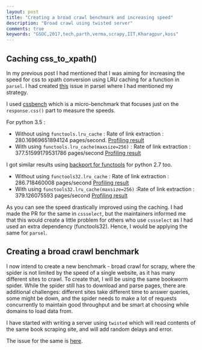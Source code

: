 ```yaml
---
layout: post
title: "Creating a broad crawl benchmark and increasing speed"
description: "Broad crawl using twisted server"
comments: true
keywords: "GSOC,2017,tech,parth,verma,scrapy,IIT,Kharagpur,koss"
---
```


## Caching css_to_xpath()

In my previous post I had mentioned that I was aiming for increasing the speed for css to xpath conversion using LRU caching for a function in `parsel`. I had created [this](https://github.com/scrapy/parsel/issues/98) issue in parsel where I had mentioned my strategy. 

I used [cssbench](https://github.com/scrapy/scrapy-bench/blob/master/cssbench.py) which is a micro-benchmark that focuses just on the `response.css()` part to measure the speeds.

For python 3.5 : 
* Without using `functools.lru_cache` : Rate of link extraction : 280.16969651894124 pages/second.
[Profiling result](http://vmprof.com/#/938c3c83-566a-4852-9623-e0fc5736abe1?id=1,1&view=flames)
* With using `functools.lru_cache(maxsize=256)` : Rate of link extraction : 377.51599179531786 pages/second
[Profiling result](http://vmprof.com/#/2361411e-fc9e-4a8f-9f67-c24e2be9a040?id=1,2&view=flames)

I got similar results using [backport for functools](https://github.com/MiCHiLU/python-functools32) for python 2.7 too.

* Without using `functools32.lru_cache` : Rate of link extraction : 286.718460008 pages/second
[Profiling result](http://vmprof.com/#/fb7b26fd-6412-43d7-8711-b86fc80b636c)
* With using `functools32.lru_cache(maxsize=256)` :Rate of link extraction : 379.126075593 pages/second
[Profiling result](http://vmprof.com/#/88bbea7e-7a24-49ea-9879-965aece526fd)

As you can see the speed drastically improved using the caching. I had made the PR for the same in `cssselect`, but the maintainers informed me that this would create a little problem for others who use `cssselect` as I had used an extra dependency (functools32). Hence, I would be applying the same for `parsel`.

## Creating a broad crawl benchmark

I now intend to create a new benchmark - broad crawl for scrapy, where the spider is not limited by the speed of a single website, as it has many different sites to crawl. 
To create that, I will be using the same bookworm spider. While the spider still has to download and parse pages, there are additional challenges: different sites take different time to answer queries, some might be down, and the spider needs to make a lot of requests concurrently to maintain good throughput and be smart at choosing while domains to load data from.

I have started with writing a server using `twisted` which will read contents of the same book scraping site, and will add random delays and error.

The issue for the same is [here](https://github.com/scrapy/scrapy-bench/issues/10).